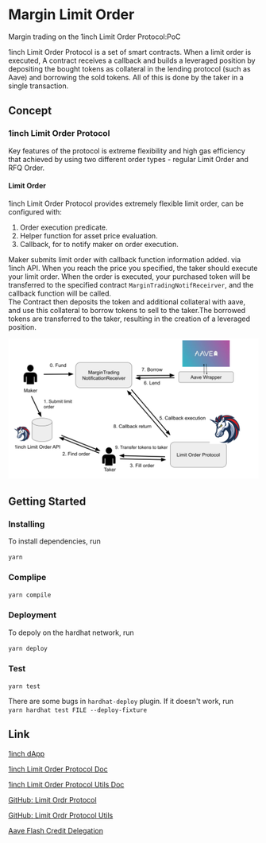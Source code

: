 # Margin Limit Order
Margin trading on the 1inch Limit Order Protocol:PoC

1inch Limit Order Protocol is a set of smart contracts. When a limit order is executed, A contract receives a callback and builds a leveraged position by depositing the bought tokens as collateral in the lending protocol (such as Aave) and borrowing the sold tokens. All of this is done by the taker in a single transaction.

## Concept

### 1inch Limit Order Protocol
Key features of the protocol is extreme flexibility and high gas efficiency that achieved by using two different order types - regular Limit Order and RFQ Order.

#### Limit Order
1inch Limit Order Protocol provides extremely flexible limit order, can be configured with:

 1. Order execution predicate.
 2. Helper function for asset price evaluation.
 3. Callback, for to notify maker on order execution.

Maker submits limit order with callback function information added. via 1inch API. When you reach the price you specified, the taker should execute your limit order. When the order is executed, your purchased token will be transferred to the specified contract `MarginTradingNotifReceirver`, and the callback    function will be called.   
The Contract then deposits the token and additional collateral with aave, and use this collateral to borrow tokens to sell to the taker.The borrowed tokens are transferred to the taker, resulting in the creation of a leveraged position.

![Figures](./images/figures.svg)

## Getting Started 
### Installing
To install dependencies, run

`yarn`

### Complipe
`yarn compile`

### Deployment
To depoly on the hardhat network, run

`yarn deploy`

### Test
`yarn test`

There are some bugs in `hardhat-deploy` plugin. If it doesn't work, run  
`yarn hardhat test FILE --deploy-fixture`

## Link
[1inch dApp](https://app.1inch.io/#/1/classic/limit-order/WETH/DAI)

[1inch Limit Order Protocol Doc](https://docs.1inch.io/limit-order-protocol/)

[1inch Limit Order Protocol Utils Doc](https://docs.1inch.io/limit-order-protocol-utils/)

[GitHub: Limit Ordr Protocol](https://github.com/1inch/limit-order-protocol/)

[GitHub: Limit Ordr Protocol Utils](https://github.com/1inch/limit-order-protocol-utils/)

[Aave Flash Credit Delegation](https://docs.aave.com/developers/the-core-protocol/lendingpool#borrow)